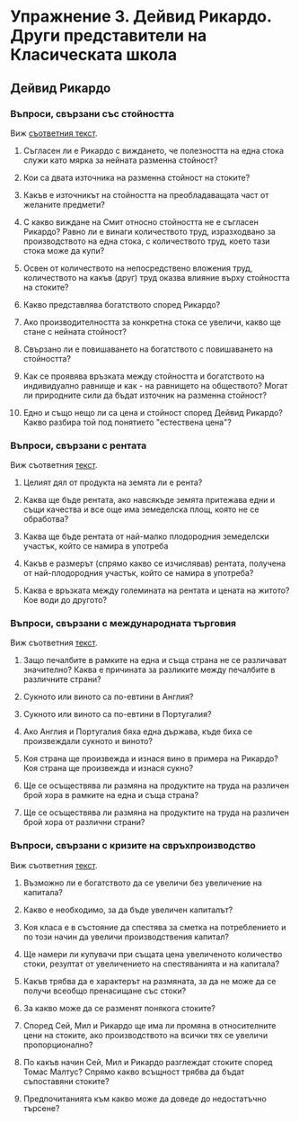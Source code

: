 # Упражнение 3\. Дейвид Рикардо. Други представители на Класическата школа

## Дейвид Рикардо

### Въпроси, свързани със стойността

Виж [съответния текст](texts/rikardo-stojnost.md).

1. Съгласен ли е Рикардо с виждането, че полезността на една стока служи като мярка за нейната разменна стойност?

2. Кои са двата източника на разменна стойност на стоките?

3. Какъв е източникът на стойността на преобладаващата част от желаните предмети?

4. С какво виждане на Смит относно стойността не е съгласен Рикардо? Равно ли е винаги количеството труд, изразходвано за производството на една стока, с количеството труд, което тази стока може да купи?

5. Освен от количеството на непосредствено вложения труд, количеството на какъв (друг) труд оказва влияние върху стойността на стоките?

6. Какво представлява богатството според Рикардо?

7. Ако производителността за конкретна стока се увеличи, какво ще стане с нейната стойност?

8. Свързано ли е повишаването на богатството с повишаването на стойността? 

9. Как се проявява връзката между стойността и богатството на индивидуално равнище и как - на равнището на обществото? Могат ли природните сили да бъдат източник на разменна стойност?

10. Едно и също нещо ли са цена и стойност според Дейвид Рикардо? Какво разбира той под понятието "естествена цена"?

### Въпроси, свързани с рентата

Виж съответния [текст](texts/rikardo-renta.md).

1. Целият дял от продукта на земята ли е рента?

2. Каква ще бъде рентата, ако навсякъде земята притежава едни и същи качества и все още има земеделска площ, която не се обработва?

3. Каква ще бъде рентата от най-малко плодородния земеделски участък, който се намира в употреба

4. Какъв е размерът (спрямо какво се изчислявав) рентата, получена от най-плодородния участък, който се намира в употреба?

5. Каква е връзката между големината на рентата и цената на житото? Кое води до другото?

### Въпроси, свързани с международната търговия

Виж съответния [текст](texts/rikardo-tyrgowiq.md).

1. Защо печалбите в рамките на една и съща страна не се различават значително? Каква е причината за разликите между печалбите в различните страни?

2. Сукното или виното са по-евтини в Англия? 

3. Сукното или виното са по-евтини в Португалия?

4. Ако Англия и Португалия бяха една държава, къде биха се произвеждали сукното и виното?

5. Коя страна ще произвежда и изнася вино в примера на Рикардо? Коя страна ще произвежда и изнася сукно?

6. Ще се осъществява ли размяна на продуктите на труда на различен брой хора в рамките на една и съща страна? 

7. Ще се осъществява ли размяна на продуктите на труда на различен брой хора от различни страни?

### Въпроси, свързани с кризите на свръхпроизводство

Виж съответния [текст](texts/maltus-krizi.md).

1. Възможно ли е богатството да се увеличи без увеличение на капитала?

2. Какво е необходимо, за да бъде увеличен капиталът?

3. Коя класа е в състояние да спестява за сметка на потреблението и по 
този начин да увеличи производствения капитал?

4. Ще намери ли купувачи при същата цена увеличеното количество стоки, 
резултат от увеличението на спестяванията и на капитала?

5. Какъв трябва да е характерът на размяната, за да не може да се получи 
всеобщо пренасищане със стоки?

6. За какво може да се разменят понякога стоките?

7. Според Сей, Мил и Рикардо ще има ли промяна в относителните цени на 
стоките, ако производството на всички тях се увеличи пропорционално?

8. По какъв начин Сей, Мил и Рикардо разглеждат стоките според Томас
Малтус? Спрямо какво всъщност трябва да бъдат съпоставяни стоките?

9. Предпочитанията към какво може да доведе до недостатъчно търсене?
